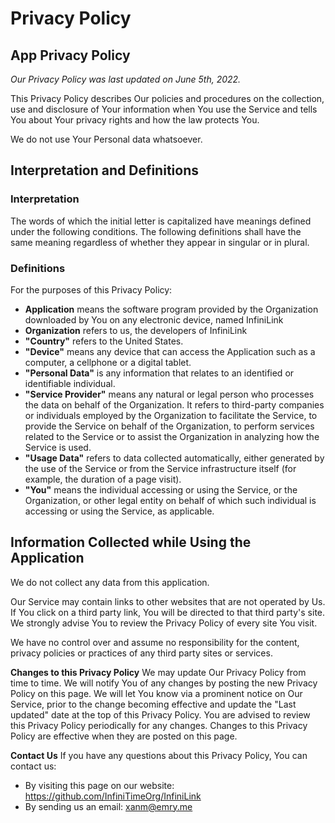 #  Privacy Policy

## App Privacy Policy
*Our Privacy Policy was last updated on June 5th, 2022.*

This Privacy Policy describes Our policies and procedures on the collection, use and disclosure of Your information when You use the Service and tells You about Your privacy rights and how the law protects You.

We do not use Your Personal data whatsoever.

## Interpretation and Definitions
### Interpretation
The words of which the initial letter is capitalized have meanings defined under the following conditions. The following definitions shall have the same meaning regardless of whether they appear in singular or in plural.

### Definitions
For the purposes of this Privacy Policy:

- **Application** means the software program provided by the Organization downloaded by You on any electronic device, named InfiniLink
- **Organization** refers to us, the developers of InfiniLink
- **"Country"** refers to the United States.
- **"Device"** means any device that can access the Application such as a computer, a cellphone or a digital tablet.
- **"Personal Data"** is any information that relates to an identified or identifiable individual.
- **"Service Provider"** means any natural or legal person who processes the data on behalf of the Organization. It refers to third-party companies or individuals employed by the Organization to facilitate the Service, to provide the Service on behalf of the Organization, to perform services related to the Service or to assist the Organization in analyzing how the Service is used.
- **"Usage Data"** refers to data collected automatically, either generated by the use of the Service or from the Service infrastructure itself (for example, the duration of a page visit).
- **"You"** means the individual accessing or using the Service, or the Organization, or other legal entity on behalf of which such individual is accessing or using the Service, as applicable.


## Information Collected while Using the Application
We do not collect any data from this application.

Our Service may contain links to other websites that are not operated by Us. If You click on a third party link, You will be directed to that third party's site. We strongly advise You to review the Privacy Policy of every site You visit.

We have no control over and assume no responsibility for the content, privacy policies or practices of any third party sites or services.

**Changes to this Privacy Policy**
We may update Our Privacy Policy from time to time. We will notify You of any changes by posting the new Privacy Policy on this page.
We will let You know via a prominent notice on Our Service, prior to the change becoming effective and update the "Last updated" date at the top of this Privacy Policy.
You are advised to review this Privacy Policy periodically for any changes. Changes to this Privacy Policy are effective when they are posted on this page.

**Contact Us**
If you have any questions about this Privacy Policy, You can contact us:
- By visiting this page on our website: https://github.com/InfiniTimeOrg/InfiniLink
- By sending us an email: xanm@emry.me

